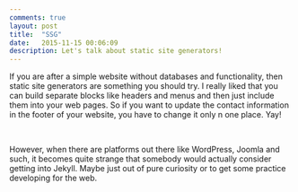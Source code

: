 ```yaml
---
comments: true
layout: post
title:  "SSG"
date:   2015-11-15 00:06:09
description: Let's talk about static site generators!
---
```


If you are after a simple website without databases and functionality, then static site generators are something you should try.
I really liked that you can build separate blocks like headers and menus and then just include them into your web pages.
So if you want to update the contact information in the footer of your website, you have to change it only n one place.
Yay!

&nbsp;

However, when there are platforms out there like WordPress, Joomla and such, it becomes quite strange that somebody would
actually consider getting into Jekyll. Maybe just out of pure curiosity or to get some practice developing for the web.
